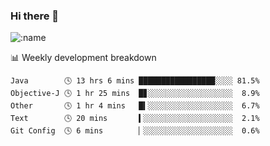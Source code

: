 ### Hi there 👋

<!--
**lv2020/lv2020** is a ✨ _special_ ✨ repository because its `README.md` (this file) appears on your GitHub profile.

Here are some ideas to get you started:

- 🔭 I’m currently working on ...
- 🌱 I’m currently learning ...
- 👯 I’m looking to collaborate on ...
- 🤔 I’m looking for help with ...
- 💬 Ask me about ...
- 📫 How to reach me: ...
- 😄 Pronouns: ...
- ⚡ Fun fact: ...
-->
![:name](https://count.getloli.com/get/@:lv2020)
 <!-- waka-box start -->
📊 Weekly development breakdown
```text
Java        🕓 13 hrs 6 mins █████████████████░░░░ 81.5%
Objective-J 🕓 1 hr 25 mins  █▊░░░░░░░░░░░░░░░░░░░  8.9%
Other       🕓 1 hr 4 mins   █▍░░░░░░░░░░░░░░░░░░░  6.7%
Text        🕓 20 mins       ▍░░░░░░░░░░░░░░░░░░░░  2.1%
Git Config  🕓 6 mins        ▏░░░░░░░░░░░░░░░░░░░░  0.6%
```
<!-- Powered by https://github.com/YouEclipse/waka-box-go . -->
<!-- waka-box end -->
